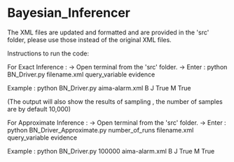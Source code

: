 # Bayesian_Inferencer

The XML files are updated and formatted and are provided in the 'src' folder, please use those instead of the original XML files.

Instructions to run the code:

For Exact Inference :
-> Open terminal from the 'src' folder.
-> Enter : python BN_Driver.py filename.xml query_variable evidence

Example : python BN_Driver.py aima-alarm.xml B J True M True

(The output will also show the results of sampling , the number of samples are by default 10,000)


For Approximate Inference :
-> Open terminal from the 'src' folder.
-> Enter : python BN_Driver_Approximate.py number_of_runs filename.xml query_variable evidence

Example : python BN_Driver.py 100000 aima-alarm.xml B J True M True


